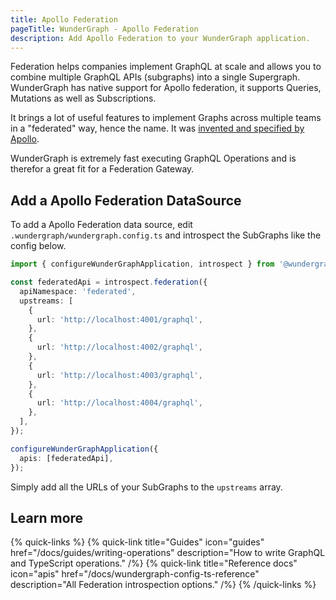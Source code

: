 ```yaml
---
title: Apollo Federation
pageTitle: WunderGraph - Apollo Federation
description: Add Apollo Federation to your WunderGraph application.
---
```


Federation helps companies implement GraphQL at scale and allows you to combine multiple GraphQL APIs (subgraphs) into a single Supergraph. WunderGraph has native support for Apollo federation, it supports Queries, Mutations as well as Subscriptions.

It brings a lot of useful features to implement Graphs across multiple teams in a "federated" way, hence the name.
It was [invented and specified by Apollo](https://www.apollographql.com/docs/federation/federation-spec/).

WunderGraph is extremely fast executing GraphQL Operations and is therefor a great fit for a Federation Gateway.

## Add a Apollo Federation DataSource

To add a Apollo Federation data source, edit `.wundergraph/wundergraph.config.ts` and introspect the SubGraphs like the config below.

```typescript
import { configureWunderGraphApplication, introspect } from '@wundergraph/sdk';

const federatedApi = introspect.federation({
  apiNamespace: 'federated',
  upstreams: [
    {
      url: 'http://localhost:4001/graphql',
    },
    {
      url: 'http://localhost:4002/graphql',
    },
    {
      url: 'http://localhost:4003/graphql',
    },
    {
      url: 'http://localhost:4004/graphql',
    },
  ],
});

configureWunderGraphApplication({
  apis: [federatedApi],
});
```

Simply add all the URLs of your SubGraphs to the `upstreams` array.

## Learn more

{% quick-links %}
{% quick-link title="Guides" icon="guides" href="/docs/guides/writing-operations" description="How to write GraphQL and TypeScript operations." /%}
{% quick-link title="Reference docs" icon="apis" href="/docs/wundergraph-config-ts-reference" description="All Federation introspection options." /%}
{% /quick-links %}
